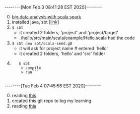 --------[Mon Feb  3 08:41:28 EST 2020]--------

0.  [big data analysis with scala spark](https://www.coursera.org/learn/scala-spark-big-data/home/welcome)  
1.  installed java, sbt [[link](https://www.coursera.org/learn/scala-spark-big-data/supplement/PH9r4/tools-setup)]  
2.  ```$ sbt```  
	 - it created 2 folders, 'project' and 'project/target'  
	 - ./hello/src/main/scala/example/Hello.scala had the code  
3.  ```$ sbt new sbt/scala-seed.g8 ```  
	 - it will ask for project name 									# entered 'hello'  
	 - it created 2 folders, 'hello' and 'src' folder   
4.  ```$ cd hello  
	   $ sbt  
	   	> compile  
	   	> run```  
  
--------[Tue Feb  4 07:45:56 EST 2020]--------  
  
0.  reading [this](https://www.scala-sbt.org/release/docs/Setup.html)    
1.  created this git repo to log my learning  
2.  reading [this](https://www.coursera.org/learn/scala-spark-big-data/supplement/817lQ/sbt-tutorial)  